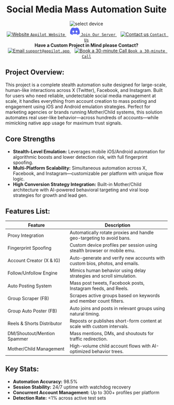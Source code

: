 <h1 align="center">Social Media Mass Automation Suite</h1>

<div align="center">
  <img
    src="https://github.com/user-attachments/assets/d200549d-7613-446f-a43b-19a4117ca360"
    alt="select device"
    width="600px"
  />
</div>


<div align="center">
  <a href="https://appilot.app/">
    <img
      alt="Website"
      width="25px"
      src="https://github.com/user-attachments/assets/8e5f3af3-b098-4c1d-980d-df9aebc680d0"
    />
    <code>Appilot Website</code>
  </a>
  &nbsp;&nbsp;
  <a href="https://discord.gg/3CZ5muJdF2">
    <img
      alt="Join Our Server"
      width="30px"
      src="https://github.com/Zeeshanahmad4/RealEstateMate-WhatsApp-Group-Management-Bot/blob/main/discord-icon-svgrepo-com.svg"
    />
    <code>Join Our Server</code>
  </a>
  &nbsp;&nbsp;
  <a href="https://t.me/devpilot1">
    <img
      alt="Contact us"
      width="30px"
      src="https://edent.github.io/SuperTinyIcons/images/svg/telegram.svg"
    />
    <code>Contact Us</code>
  </a>
</div>

<div align="center">
<strong> Have a Custom Project in Mind please Contact?</strong>

<div align="center">
  <a href="mailto:support@appilot.app">
  <img
    alt="Email"
    width="30px"
    src="https://github.com/user-attachments/assets/91c8d428-32b7-4be0-91fa-2e42c902b5b8"
  />
  <code>support@appilot.app</code>
</a>
  &nbsp;&nbsp;
  <a href="https://cal.com/app-pilot-m8i8oo/30min">
  <img
    alt="Book a 30-minute Call"
    width="30px"
    src="https://github.com/user-attachments/assets/cd3e5c7b-3e4e-4bb3-b242-bcc20ee78f13"
  />
  <code>Book a 30-minute Call</code>
</a>
<span>

<div align="left">

## Project Overview:
This project is a complete stealth automation suite designed for large-scale, human-like interactions across X (Twitter), Facebook, and Instagram. Built for users who need reliable, undetectable social media management at scale, it handles everything from account creation to mass posting and engagement using iOS and Android emulation strategies. Perfect for marketing agencies or brands running Mother/Child systems, this solution automates real user-like behavior—across hundreds of accounts—while mimicking native app usage for maximum trust signals.


## Core Strengths
- **Stealth-Level Emulation:** Leverages mobile iOS/Android automation for algorithmic boosts and lower detection risk, with full fingerprint spoofing.
- **Multi-Platform Scalability:** Simultaneous automation across X, Facebook, and Instagram—customizable per platform with unique flow logic.
- **High Conversion Strategy Integration:** Built-in Mother/Child architecture with AI-powered behavioral targeting and viral loop strategies for growth and lead gen.

## Features List:
| Feature                     | Description                                                                 |
| --------------------------- | --------------------------------------------------------------------------- |
| Proxy Integration           | Automatically rotate proxies and handle geo-targeting to avoid bans.        |
| Fingerprint Spoofing        | Custom device profiles per session using stealth browser or mobile emu.     |
| Account Creator (X & IG)    | Auto-generate and verify new accounts with custom bios, photos, and emails. |
| Follow/Unfollow Engine      | Mimics human behavior using delay strategies and scroll simulation.         |
| Auto Posting System         | Mass post tweets, Facebook posts, Instagram feeds, and Reels.               |
| Group Scraper (FB)          | Scrapes active groups based on keywords and member count filters.           |
| Group Auto Poster (FB)      | Auto joins and posts in relevant groups using natural timing.               |
| Reels & Shorts Distributor  | Reposts or publishes short-form content at scale with custom intervals.     |
| DM/Shoutout/Mention Spammer | Mass mentions, DMs, and shoutouts for traffic redirection.                  |
| Mother/Child Management     | High-volume child account flows with AI-optimized behavior trees.           |


## Key Stats:
- **Automation Accuracy:** 98.5%
- **Session Stability:** 24/7 uptime with watchdog recovery
- **Concurrent Account Management:** Up to 300+ profiles per platform
- **Detection Rate:** <1% across active test sets

